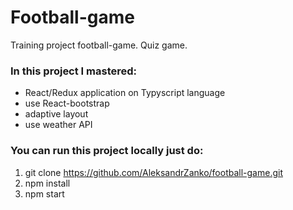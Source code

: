 # Football-game
Training project football-game. Quiz game.

### In this project I mastered:
* React/Redux application on Typyscript language
* use React-bootstrap
* adaptive layout
* use weather API

### You can run this project locally just do:
1. git clone https://github.com/AleksandrZanko/football-game.git
2. npm install
3. npm start